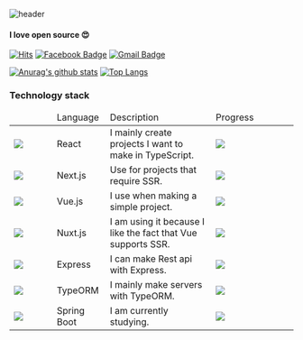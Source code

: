 ![header](https://capsule-render.vercel.app/api?type=wave&color=gradient&height=250&section=header&text=Hi%20there%20👋&fontSize=60&fontAlignY=35)

#### I love open source 😍

<!--[![Sh031224 StackOverflow](https://github-readme-stackoverflow.vercel.app/?userID=12651185)](https://stackoverflow.com/users/12651185/sh031224)-->
[![Hits](https://hits.seeyoufarm.com/api/count/incr/badge.svg?url=https%3A%2F%2Fgithub.com%2FSh031224)](https://hits.seeyoufarm.com)
[![Facebook Badge](https://img.shields.io/badge/-Facebook-1877f2?style=flat-square&logo=facebook&logoColor=white&link=hhttps://www.facebook.com/profile.php?id=100048700034135)](https://www.facebook.com/profile.php?id=100048700034135)
[![Gmail Badge](https://img.shields.io/badge/-Gmail-c14438?style=flat-square&logo=Gmail&logoColor=white&link=mailto:1cktmdgh2@gmail.com)](mailto:1cktmdgh2@gmail.com)

[![Anurag's github stats](https://github-readme-stats.vercel.app/api?username=Sh031224&count_private=true&show_icons=true&hide_border=true)](https://github.com/anuraghazra/github-readme-stats)
[![Top Langs](https://github-readme-stats.vercel.app/api/top-langs/?username=Sh031224&hide=html,c,css,c%2B%2B)](https://github.com/anuraghazra/github-readme-stats)

### Technology stack

<table>
  <thead>
    <tr>
      <td></td>
      <td>Language</td>
      <td>Description</td>
      <td>Progress</td>
  </thead>
  <tbody>
    <tr>
      <td width="60px">
        <img src="https://user-images.githubusercontent.com/51149996/93740096-c4dc1000-fc24-11ea-8e27-682dd7efcb56.png" />
      </td>
      <td>
        React
      </td>
      <td>
        I mainly create projects I want to make in TypeScript.
      </td>
      <td width="130px">
        <img src="https://progress-bar.dev/80" />
      </td>
    </tr>
    <tr>
      <td width="60px">
        <img src="https://user-images.githubusercontent.com/51149996/94295682-92237600-ff9c-11ea-80dd-e33f3874c166.png" />
      </td>
      <td>
        Next.js
      </td>
      <td>
        Use for projects that require SSR.
      </td>
      <td width="130px">
        <img src="https://progress-bar.dev/65" />
      </td>
    </tr>
    <tr>
      <td width="60px">
        <img src="https://user-images.githubusercontent.com/51149996/93740180-f5bc4500-fc24-11ea-87e1-b20d632c3e72.png" />
      </td>
      <td>
        Vue.js
      </td>
      <td>
        I use when making a simple project.
      </td>
      <td width="130px">
        <img src="https://progress-bar.dev/85" />
      </td>
    </tr>
    <tr>
      <td width="60px">
        <img src="https://nuxtjs.org/logos/nuxt.svg" />
      </td>
      <td>
        Nuxt.js
      </td>
      <td>
        I am using it because I like the fact that Vue supports SSR.
      </td>
      <td width="118px">
        <img src="https://progress-bar.dev/75" />
      </td>
    </tr>
    <tr>
      <td width="60px">
        <img src="https://user-images.githubusercontent.com/51149996/93740280-243a2000-fc25-11ea-9120-816e4819f1cb.png" />
      </td>
      <td>
        Express
      </td>
      <td>
        I can make Rest api with Express.
      </td>
      <td width="130px">
        <img src="https://progress-bar.dev/75" />
      </td>
    </tr>
    <tr>
      <td width="60px">
        <img src="https://user-images.githubusercontent.com/51149996/93405687-9e3a7400-f8c8-11ea-8ee0-abd96927cd86.png" />
      </td>
      <td>
        TypeORM
      </td>
      <td>
        I mainly make servers with TypeORM.
      </td>
      <td width="130px">
        <img src="https://progress-bar.dev/70" />
      </td>
    </tr>
    <tr>
      <td width="60px">
        <img src="https://user-images.githubusercontent.com/51149996/93739974-88a8af80-fc24-11ea-8b22-59067beccf1b.png" />
      </td>
      <td>
        Spring Boot
      </td>
      <td>
        I am currently studying.
      </td>
      <td width="130px">
        <img src="https://progress-bar.dev/15" />
      </td>
    </tr>
  </tbody>
</table>
